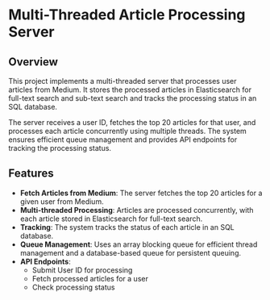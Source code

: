 # Multi-Threaded Article Processing Server

## Overview

This project implements a multi-threaded server that processes user articles from Medium. It stores the processed articles in Elasticsearch for full-text search and sub-text search and tracks the processing status in an SQL database.

The server receives a user ID, fetches the top 20 articles for that user, and processes each article concurrently using multiple threads. The system ensures efficient queue management and provides API endpoints for tracking the processing status.

## Features

- **Fetch Articles from Medium**: The server fetches the top 20 articles for a given user from Medium.
- **Multi-threaded Processing**: Articles are processed concurrently, with each article stored in Elasticsearch for full-text search.
- **Tracking**: The system tracks the status of each article in an SQL database.
- **Queue Management**: Uses an array blocking queue for efficient thread management and a database-based queue for persistent queuing.
- **API Endpoints**:
    - Submit User ID for processing
    - Fetch processed articles for a user
    - Check processing status
 
